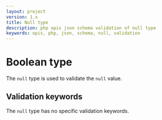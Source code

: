 ```yaml
---
layout: project
version: 1.x
title: Null type
description: php opis json schema validation of null type
keywords: opis, php, json, schema, null, validation
---
```


# Boolean type

The `null` type is used to validate the `null` value.

## Validation keywords

The `null` type has no specific validation keywords.
